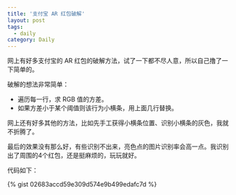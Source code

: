 ```yaml
---
title: '支付宝 AR 红包破解'
layout: post
tags:
  - daily
category: Daily
---
```

网上有好多支付宝的 AR 红包的破解方法，试了一下都不尽人意，所以自己撸了一下简单的。

<!--more-->

破解的想法非常简单：

 * 遍历每一行，求 RGB 值的方差。
 * 如果方差小于某个阈值则该行为小横条，用上面几行替换。

网上还有好多其他的方法，比如先手工获得小横条位置、识别小横条的灰色，我就不折腾了。

最后的效果没有那么好，有些识别不出来，亮色点的图片识别率会高一点。我识别出了周围的4个红包，还是挺麻烦的，玩玩就好。

代码如下：

{% gist 02683accd59e309d574e9b499edafc7d %}